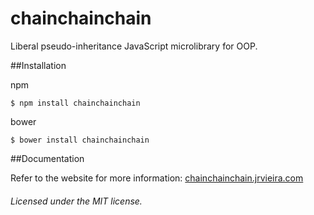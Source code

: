 # chainchainchain
Liberal pseudo-inheritance JavaScript microlibrary for OOP.

##Installation

npm

	$ npm install chainchainchain

bower

	$ bower install chainchainchain

##Documentation

Refer to the website for more information: [chainchainchain.jrvieira.com](http://chainchainchain.jrvieira.com)


###### Licensed under the MIT license.